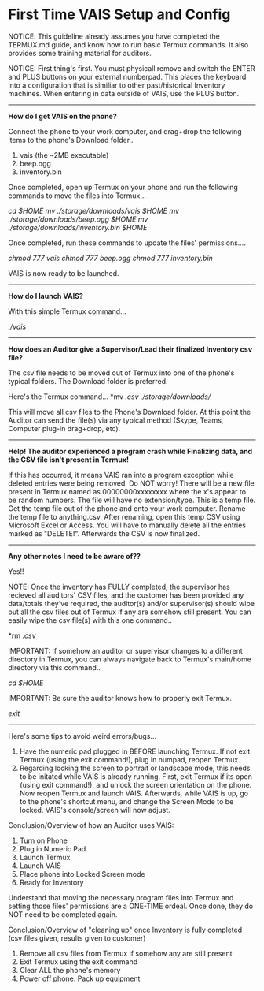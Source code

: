 # First Time VAIS Setup and Config

NOTICE: This guideline already assumes you have completed the TERMUX.md guide, and know how to run basic Termux commands. It also provides some training material for auditors.

NOTICE: First thing's first. You must physicall remove and switch the ENTER and PLUS buttons on your external numberpad. This places the keyboard into a configuration that is similiar to other past/historical Inventory machines. When entering in data outside of VAIS, use the PLUS button.

---

**How do I get VAIS on the phone?**

Connect the phone to your work computer, and drag+drop the following items to the phone's Download folder..

1. vais (the ~2MB executable)
2. beep.ogg
3. inventory.bin

Once completed, open up Termux on your phone and run the following commands to move the files into Termux...

*cd $HOME*
*mv ./storage/downloads/vais $HOME*
*mv ./storage/downloads/beep.ogg $HOME*
*mv ./storage/downloads/inventory.bin $HOME*

Once completed, run these commands to update the files' permissions....

*chmod 777 vais*
*chmod 777 beep.ogg*
*chmod 777 inventory.bin*

VAIS is now ready to be launched.

---

**How do I launch VAIS?**

With this simple Termux command...

*./vais*

---

**How does an Auditor give a Supervisor/Lead their finalized Inventory csv file?**

The csv file needs to be moved out of Termux into one of the phone's typical folders. The Download folder is preferred.

Here's the Termux command...
*mv *.csv ./storage/downloads/*

This will move all csv files to the Phone's Download folder. At this point the Auditor can send the file(s) via any typical method (Skype, Teams, Computer plug-in drag+drop, etc).

---

**Help! The auditor experienced a program crash while Finalizing data, and the CSV file isn't present in Termux!**

If this has occurred, it means VAIS ran into a program exception while deleted entries were being removed. Do NOT worry! There will be a new file present in Termux named as 00000000xxxxxxxx where the x's appear to be random numbers. The file will have no extension/type. This is a temp file. Get the temp file out of the phone and onto your work computer. Rename the temp file to anything.csv. After renaming, open this temp CSV using Microsoft Excel or Access. You will have to manually delete all the entries marked as "DELETE!". Afterwards the CSV is now finalized.

---

**Any other notes I need to be aware of??**

Yes!!

NOTE: Once the inventory has FULLY completed, the supervisor has recieved all auditors' CSV files, and the customer has been provided any data/totals they've required, the auditor(s) and/or supervisor(s) should wipe out all the csv files out of Termux if any are somehow still present. You can easily wipe the csv file(s) with this one command..

*rm *.csv*

IMPORTANT: If somehow an auditor or supervisor changes to a different directory in Termux, you can always navigate back to Termux's main/home directory via this command..

*cd $HOME*

IMPORTANT: Be sure the auditor knows how to properly exit Termux.

*exit*

---

Here's some tips to avoid weird errors/bugs...

1. Have the numeric pad plugged in BEFORE launching Termux. If not exit Termux (using the exit command!), plug in numpad, reopen Termux.
2. Regarding locking the screen to portrait or landscape mode, this needs to be initated while VAIS is already running. First, exit Termux if its open (using exit command!), and unlock the screen orientation on the phone. Now reopen Termux and launch VAIS. Afterwards, while VAIS is up, go to the phone's shortcut menu, and change the Screen Mode to be locked. VAIS's console/screen will now adjust.

Conclusion/Overview of how an Auditor uses VAIS:
1. Turn on Phone
2. Plug in Numeric Pad
3. Launch Termux
4. Launch VAIS
5. Place phone into Locked Screen mode
6. Ready for Inventory

Understand that moving the necessary program files into Termux and setting those files' permissions are a ONE-TIME ordeal. Once done, they do NOT need to be completed again.

Conclusion/Overview of "cleaning up" once Inventory is fully completed (csv files given, results given to customer)
1. Remove all csv files from Termux if somehow any are still present
2. Exit Termux using the exit command
3. Clear ALL the phone's memory
4. Power off phone. Pack up equipment
